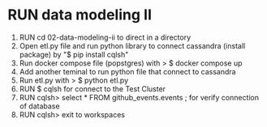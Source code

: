# RUN data modeling II
1. RUN cd 02-data-modeling-ii to direct in a directory
2. Open etl.py file and run python library to connect cassandra (install package) by "$ pip install cqlsh" 
3. Run docker compose file (popstgres) with > $ docker compose up
4. Add another teminal to run python file that connect to cassandra
5. Run etl.py with > $ python etl.py
6. RUN $ cqlsh for connect to the Test Cluster
7. RUN cqlsh> select * FROM github_events.events ; for verify connection of database
8. RUN cqlsh> exit to workspaces